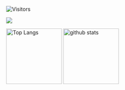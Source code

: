 ![Visitors](https://visitor-badge.glitch.me/badge?page_id=MasaruOokawa&left_color=gray&right_color=blue)
 
![](https://github-profile-summary-cards.vercel.app/api/cards/profile-details?username=MasaruOokawa&theme=vue)

<p align="left"> 
  <img alt="Top Langs" height="150px" src="https://github-readme-stats.vercel.app/api/top-langs/?username=MasaruOokawa&layout=compact&show_icons=true&theme=onedark" />
  <img alt="github stats" height="150px" src="https://github-readme-stats.vercel.app/api?username=MasaruOokawa&theme=onedark&show_icons=ture" />
</p>
